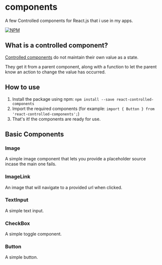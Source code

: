 # components
A few Controlled components for React.js that i use in my apps.

[![NPM](https://nodei.co/npm/react-controlled-components.png?mini=true)](https://npmjs.org/package/react-controlled-components)

## What is a controlled component?
[Controlled components](https://facebook.github.io/react/docs/forms.html#controlled-components) do not maintain their own value as a state.


They get it from a parent component, along with a function to let the parent know an action to change the value has occurred.

## How to use

1. Install the package using npm: ```npm install --save react-controlled-components```
2. Import the required components (for example: ```import { Button } from 'react-controlled-components';```)
3. That's it! the components are ready for use.

## Basic Components

### Image
A simple image component that lets you provide a placeholder source incase the main one fails.

### ImageLink
An image that will navigate to a provided url when clicked.

### TextInput
A simple text input.

### CheckBox
A simple toggle component.

### Button
A simple button.
